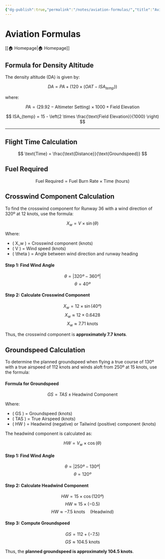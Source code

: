 ```yaml
---
{"dg-publish":true,"permalink":"/notes/aviation-formulas/","title":"Aviation Formulas","tags":["aviation","classnotes"]}
---
```



# Aviation Formulas
[[🏠 Homepage\|🏠 Homepage]]
## Formula for Density Altitude

The density altitude (DA) is given by:

$$
DA = PA + \left( 120 \times (OAT - ISA_{temp}) \right)
$$

where:

$$
PA = (29.92 - \text{Altimeter Setting}) \times 1000 + \text{Field Elevation}
$$

$$
ISA_{temp} = 15 - \left(2 \times \frac{\text{Field Elevation}}{1000} \right)
$$

---
## Flight Time Calculation
$$
\text{Time} = \frac{\text{Distance}}{\text{Groundspeed}}
$$
## Fuel Required
$$
\text{Fuel Required} = \text{Fuel Burn Rate} \times \text{Time (hours)}
$$


## Crosswind Component Calculation

To find the crosswind component for Runway 36 with a wind direction of 320º at 12 knots, use the formula:

$$
X_w = V \times \sin(\theta)
$$

Where:
- \( X_w \) = Crosswind component (knots)
- \( V \) = Wind speed (knots)
- \( \theta \) = Angle between wind direction and runway heading

#### **Step 1: Find Wind Angle**
$$
\theta = | 320º - 360º |
$$
$$
\theta = 40º
$$

#### **Step 2: Calculate Crosswind Component**
$$
X_w = 12 \times \sin(40º)
$$
$$
X_w \approx 12 \times 0.6428
$$
$$
X_w \approx 7.71 \text{ knots}
$$

Thus, the crosswind component is **approximately 7.7 knots**.

## Groundspeed Calculation

To determine the planned groundspeed when flying a true course of 130º with a true airspeed of 112 knots and winds aloft from 250º at 15 knots, use the formula:

#### **Formula for Groundspeed**
$$
GS = TAS \pm \text{Headwind Component}
$$

Where:
- \( GS \) = Groundspeed (knots)
- \( TAS \) = True Airspeed (knots)
- \( HW \) = Headwind (negative) or Tailwind (positive) component (knots)

The headwind component is calculated as:

$$
HW = V_w \times \cos(\theta)
$$

#### **Step 1: Find Wind Angle**
$$
\theta = | 250º - 130º |
$$
$$
\theta = 120º
$$

#### **Step 2: Calculate Headwind Component**
$$
HW = 15 \times \cos(120º)
$$
$$
HW \approx 15 \times (-0.5)
$$
$$
HW \approx -7.5 \text{ knots} \quad (\text{Headwind})
$$

#### **Step 3: Compute Groundspeed**
$$
GS = 112 + (-7.5)
$$
$$
GS \approx 104.5 \text{ knots}
$$

Thus, the **planned groundspeed is approximately 104.5 knots**.